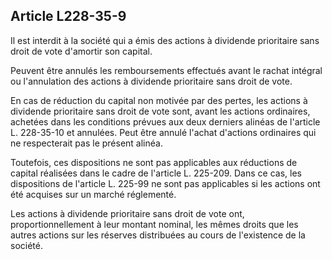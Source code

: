 Article L228-35-9
----
Il est interdit à la société qui a émis des actions à dividende prioritaire sans
droit de vote d'amortir son capital.

Peuvent être annulés les remboursements effectués avant le rachat intégral ou
l'annulation des actions à dividende prioritaire sans droit de vote.

En cas de réduction du capital non motivée par des pertes, les actions à
dividende prioritaire sans droit de vote sont, avant les actions ordinaires,
achetées dans les conditions prévues aux deux derniers alinéas de l'article L.
228-35-10 et annulées. Peut être annulé l'achat d'actions ordinaires qui ne
respecterait pas le présent alinéa.

Toutefois, ces dispositions ne sont pas applicables aux réductions de capital
réalisées dans le cadre de l'article L. 225-209. Dans ce cas, les dispositions
de l'article L. 225-99 ne sont pas applicables si les actions ont été acquises
sur un marché réglementé.

Les actions à dividende prioritaire sans droit de vote ont, proportionnellement
à leur montant nominal, les mêmes droits que les autres actions sur les réserves
distribuées au cours de l'existence de la société.
